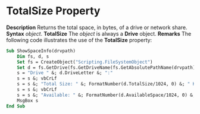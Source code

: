 
# TotalSize Property



 **Description**
Returns the total space, in bytes, of a drive or network share.
 **Syntax**
 _object_. **TotalSize**
The  _object_ is always a **Drive** object.
 **Remarks**
The following code illustrates the use of the  **TotalSize** property:



```vb
Sub ShowSpaceInfo(drvpath)
    Dim fs, d, s
    Set fs = CreateObject("Scripting.FileSystemObject")
    Set d = fs.GetDrive(fs.GetDriveName(fs.GetAbsolutePathName(drvpath)))
    s = "Drive " &; d.DriveLetter &; ":"
    s = s &; vbCrLf
    s = s &; "Total Size: " &; FormatNumber(d.TotalSize/1024, 0) &; " Kbytes"
    s = s &; vbCrLf
    s = s &; "Available: " &; FormatNumber(d.AvailableSpace/1024, 0) &; " Kbytes"
    MsgBox s
End Sub
```


